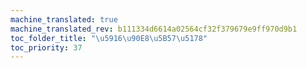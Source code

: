 ```yaml
---
machine_translated: true
machine_translated_rev: b111334d6614a02564cf32f379679e9ff970d9b1
toc_folder_title: "\u5916\u90E8\u5B57\u5178"
toc_priority: 37
---
```



